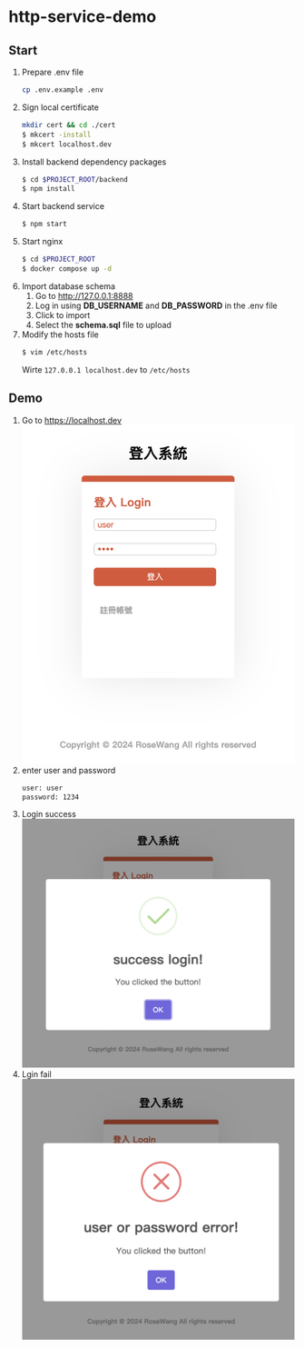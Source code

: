 # http-service-demo
## Start
1. Prepare .env file
    ```bash
    cp .env.example .env
    ```
2.  Sign local certificate
    ```bash
    mkdir cert && cd ./cert
    $ mkcert -install
    $ mkcert localhost.dev
    ```
3. Install backend dependency packages
    ```bash
    $ cd $PROJECT_ROOT/backend
    $ npm install
    ```
4. Start backend service
    ```bash
    $ npm start
    ```
5. Start nginx
    ```bash
    $ cd $PROJECT_ROOT
    $ docker compose up -d
    ```
6. Import database schema
    1. Go to http://127.0.0.1:8888
    2. Log in using **DB_USERNAME** and **DB_PASSWORD** in the .env file
    3. Click to import
    4. Select the **schema.sql** file to upload
7. Modify the hosts file   
    ```bash
    $ vim /etc/hosts
    ```
    Wirte `127.0.0.1 localhost.dev` to `/etc/hosts`
## Demo
1. Go to https://localhost.dev
![login.png](assets/login.png)
2. enter user and password
    ```
    user: user
    password: 1234
    ```
3. Login success
![login_success.png](assets/login_success.png)
4. Lgin fail
![assets/login_fail.png](assets/login_fail.png)


